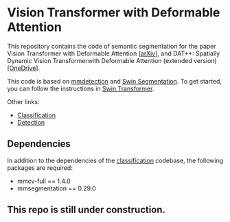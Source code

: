 # Vision Transformer with Deformable Attention

This repository contains the code of semantic segmentation for the paper Vision Transformer with Deformable Attention \[[arXiv](https://arxiv.org/abs/2201.00520)\], and DAT++: Spatially Dynamic Vision Transformerwith Deformable Attention (extended version)\[[OneDrive](https://1drv.ms/b/s!ApI0vb6wPqmtgrl6Pqn0wybDrpaxvg?e=4yVs7Z)]. 

This code is based on [mmdetection](https://github.com/open-mmlab/mmdetection) and [Swin Segmentation](https://github.com/SwinTransformer/Swin-Transformer-Semantic-Segmentation). To get started, you can follow the instructions in [Swin Transformer](https://github.com/SwinTransformer/Swin-Transformer-Semantic-Segmentation/blob/main/README.md).

Other links:

- [Classification](https://github.com/LeapLabTHU/DAT)
- [Detection](https://github.com/LeapLabTHU/DAT-Detection)

## Dependencies

In addition to the dependencies of the [classification](https://github.com/LeapLabTHU/DAT) codebase, the following packages are required:

- mmcv-full == 1.4.0
- mmsegmentation == 0.29.0

## This repo is still under construction.